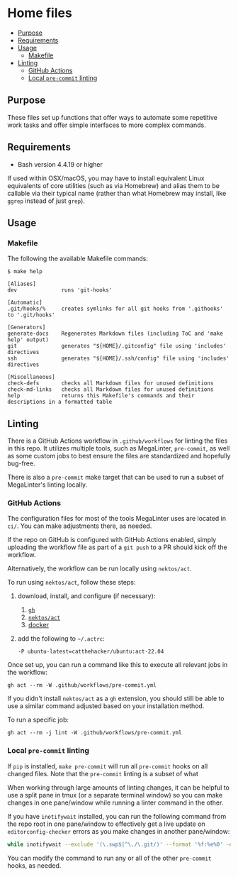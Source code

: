 # Home files

- [Purpose](#purpose)
- [Requirements](#requirements)
- [Usage](#usage)
  - [Makefile](#makefile)
- [Linting](#linting)
  - [GitHub Actions](#github-actions)
  - [Local `pre-commit` linting](#local-pre-commit-linting)

## Purpose

These files set up functions that offer ways to automate some repetitive work tasks and offer simple interfaces to more complex commands.

## Requirements

* Bash version 4.4.19 or higher

If used within OSX/macOS, you may have to install equivalent Linux equivalents of core utilities (such as via Homebrew) and alias them to be callable
via their typical name (rather than what Homebrew may install, like `ggrep` instead of just `grep`).

## Usage

### Makefile

The following the available Makefile commands:

```editorconfig
$ make help

[Aliases]
dev              runs 'git-hooks'

[Automatic]
.git/hooks/%     creates symlinks for all git hooks from '.githooks' to '.git/hooks'

[Generators]
generate-docs    Regenerates Markdown files (including ToC and 'make help' output)
git              generates "${HOME}/.gitconfig" file using 'includes' directives
ssh              generates "${HOME}/.ssh/config" file using 'includes' directives

[Miscellaneous]
check-defs       checks all Markdown files for unused definitions
check-md-links   checks all Markdown files for unused definitions
help             returns this Makefile's commands and their descriptions in a formatted table
```

## Linting

There is a GitHub Actions workflow in `.github/workflows` for linting the files in this repo. It utilizes multiple tools, such as MegaLinter,
`pre-commit`, as well as some custom jobs to best ensure the files are standardized and hopefully bug-free.

There is also a `pre-commit` make target that can be used to run a subset of MegaLinter's linting locally.

### GitHub Actions

The configuration files for most of the tools MegaLinter uses are located in `ci/`. You can make adjustments there, as needed.

If the repo on GitHub is configured with GitHub Actions enabled, simply uploading the workflow file as part of a `git push` to a PR should kick off the
workflow.

Alternatively, the workflow can be run locally using `nektos/act`.

To run using `nektos/act`, follow these steps:
1. download, install, and configure (if necessary):
   1. [`gh`][install `gh`]
   1. [`nektos/act`][install `nektos/act`]
   1. [docker][install docker]
1. add the following to `~/.actrc`:

       -P ubuntu-latest=catthehacker/ubuntu:act-22.04

Once set up, you can run a command like this to execute all relevant jobs in the workflow:

    gh act --rm -W .github/workflows/pre-commit.yml

If you didn't install `nektos/act` as a `gh` extension, you should still be able to use a similar command adjusted based on your installation method.

To run a specific job:

    gh act --rm -j lint -W .github/workflows/pre-commit.yml

### Local `pre-commit` linting

If `pip` is installed, `make pre-commit` will run all `pre-commit` hooks on all changed files. Note that the `pre-commit` linting is a subset of what 

When working through large amounts of linting changes, it can be helpful to use a split pane in tmux (or a separate terminal window) so you can make
changes in one pane/window while running a linter command in the other.

If you have `inotifywait` installed, you can run the following command from the repo root in one pane/window to effectively get a live update on
`editorconfig-checker` errors as you make changes in another pane/window:

```bash
while inotifywait --exclude '(\.swp$|^\./\.git/)' --format '%f:%e%0' -e modify -r .; do pipenv run pre-commit run --color=always ec -a; done
```

You can modify the command to run any or all of the other `pre-commit` hooks, as needed.


[install `gh`]: https://github.com/cli/cli#installation
[install `nektos/act`]: https://github.com/nektos/act#installation
[install docker]: https://docs.docker.com/get-docker/
